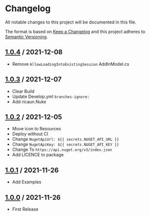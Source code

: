 # Changelog
All notable changes to this project will be documented in this file.

The format is based on [Keep a Changelog](http://keepachangelog.com/en/1.0.0/)
and this project adheres to [Semantic Versioning](http://semver.org/spec/v2.0.0.html).

## [1.0.4] / 2021-12-08
- Remove `AllowLoadingIntoExistingSession` AddInModel.cs

## [1.0.3] / 2021-12-07
- Clear Build
- Update Develop.yml `branches-ignore:`
- Add ricaun.Nuke

## [1.0.2] / 2021-12-05
- Move icon to Resources
- Deploy without CI
- Change `NugetApiUrl: ${{ secrets.NUGET_API_URL }}`
- Change `NugetApiKey: ${{ secrets.NUGET_API_KEY }}`
- Change To `https://api.nuget.org/v3/index.json`
- Add LICENCE to package

## [1.0.1] / 2021-11-26
- Add Examples

## [1.0.0] / 2021-11-26
- First Release

[vNext]: https://github.com/ricaun-io/Autodesk.PackageBuilder/compare/1.0.0...HEAD
[1.0.4]: https://github.com/ricaun-io/Autodesk.PackageBuilder/compare/1.0.3...1.0.4
[1.0.3]: https://github.com/ricaun-io/Autodesk.PackageBuilder/compare/1.0.2...1.0.3
[1.0.2]: https://github.com/ricaun-io/Autodesk.PackageBuilder/compare/1.0.1...1.0.2
[1.0.1]: https://github.com/ricaun-io/Autodesk.PackageBuilder/compare/1.0.0...1.0.1
[1.0.0]: https://github.com/ricaun-io/Autodesk.PackageBuilder/compare/1.0.0